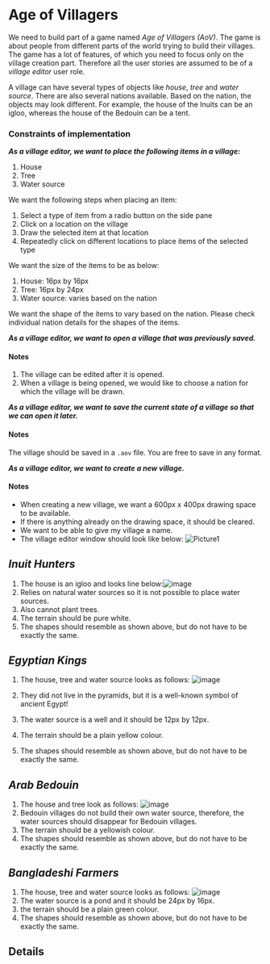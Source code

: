 # Age of Villagers 

We need to build part of a game named _Age of Villagers (AoV)_. The game is about people from different parts of the world trying to build their villages. The game has a lot of features, of which you need to focus only on the village creation part. Therefore all the user stories are assumed to be of a _village editor_ user role.

A village can have several types of objects like _house_, _tree_ and _water source_. There are also several nations available. Based on the nation, the objects may look different. For example, the house of the Inuits can be an igloo, whereas the house of the Bedouin can be a tent.


### Constraints of implementation
***As a village editor, we want to place the following items in a village:***
1. House
2. Tree
3. Water source

We want the following steps when placing an item:
1. Select a type of item from a radio button on the side pane
2. Click on a location on the village
3. Draw the selected item at that location
4. Repeatedly click on different locations to place items of the selected type

We want the size of the items to be as below:
1. House: 16px by 16px
2. Tree: 16px by 24px
3. Water source: varies based on the nation

We want the shape of the items to vary based on the nation. Please check individual nation details for the shapes of the items.

***As a village editor, we want to open a village that was previously saved.***

#### Notes
1. The village can be edited after it is opened.
2. When a village is being opened, we would like to choose a nation for which the village will be drawn.

***As a village editor, we want to save the current state of a village so that we can open it later.***

#### Notes
The village should be saved in a `.aov` file. You are free to save in any format.

***As a village editor, we want to create a new village.***

#### Notes
* When creating a new village,  we want a 600px x 400px drawing space to be available.
* If there is anything already on the drawing space, it should be cleared.
* We want to be able to give my village a name.
* The village editor window should look like below: 
![Picture1](https://user-images.githubusercontent.com/1958088/88481975-49d9de80-cf80-11ea-8c36-064f670fd2bd.png)


## _Inuit Hunters_
1. The house is an igloo and looks line below:![image](https://user-images.githubusercontent.com/1958088/87903150-2644fe80-ca7d-11ea-9841-16695cfcb8d5.png)
2. Relies on natural water sources so it is not possible to place water sources.
3. Also cannot plant trees.
4. The terrain should be pure white.
5. The shapes should resemble as shown above, but do not have to be exactly the same.


## _Egyptian Kings_
1. The house, tree and water source looks as follows:
![image](https://user-images.githubusercontent.com/1958088/87902813-622b9400-ca7c-11ea-8c3e-93268dd4c3f7.png)

2. They did not live in the pyramids, but it is a well-known symbol of ancient Egypt!
3. The water source is a well and it should be 12px by 12px.
4. The terrain should be a plain yellow colour.
5. The shapes should resemble as shown above, but do not have to be exactly the same.


## _Arab Bedouin_
1. The house and tree look as follows:
![image](https://user-images.githubusercontent.com/1958088/87860849-99a61d80-c962-11ea-8384-cf16b7d92dce.png)
2. Bedouin villages do not build their own water source, therefore, the water sources should disappear for Bedouin villages.
3. The terrain should be a yellowish colour.
4. The shapes should resemble as shown above, but do not have to be exactly the same.


## _Bangladeshi Farmers_
1. The house, tree and water source looks as follows:
![image](https://user-images.githubusercontent.com/1958088/87860624-ab86c100-c960-11ea-857d-9d2efeb92cd4.png)
2. The water source is a pond and it should be 24px by 16px.
3. the terrain should be a plain green colour.
4. The shapes should resemble as shown above, but do not have to be exactly the same.

## Details


